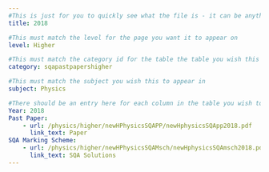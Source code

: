 ```yaml
---
#This is just for you to quickly see what the file is - it can be anything you want
title: 2018

#This must match the level for the page you want it to appear on
level: Higher

#This must match the category id for the table the table you wish this to appear in
category: sqapastpapershigher

#This must match the subject you wish this to appear in
subject: Physics

#There should be an entry here for each column in the table you wish to populate:
Year: 2018
Past Paper:
    - url: /physics/higher/newHPhysicsSQAPP/newHphysicsSQApp2018.pdf
      link_text: Paper
SQA Marking Scheme:
    - url: /physics/higher/newHPhysicsSQAMsch/newHphysicsSQAmsch2018.pdf
      link_text: SQA Solutions
---
```


